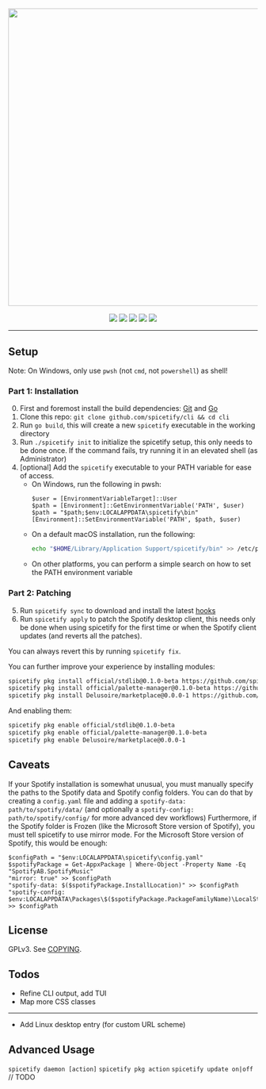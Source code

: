 <h3 align="center"><a href="https://spicetify.app/"><img src="https://i.imgur.com/iwcLITQ.png" width="600px"></a></h3>
<p align="center">
  <a href="https://goreportcard.com/report/github.com/spicetify/spicetify-cli"><img src="https://goreportcard.com/badge/github.com/spicetify/spicetify-cli"></a>
  <a href="https://github.com/spicetify/spicetify-cli/releases/latest"><img src="https://img.shields.io/github/release/spicetify/spicetify-cli/all.svg?colorB=97CA00?label=version"></a>
  <a href="https://github.com/spicetify/spicetify-cli/releases"><img src="https://img.shields.io/github/downloads/spicetify/spicetify-cli/total.svg?colorB=97CA00"></a>
  <a href="https://discord.gg/VnevqPp2Rr"><img src="https://img.shields.io/discord/842219447716151306?label=chat&logo=discord&logoColor=discord"></a>
  <a href="https://www.reddit.com/r/spicetify"><img src="https://img.shields.io/reddit/subreddit-subscribers/spicetify?logo=reddit"></a>
</p>

---

## Setup

Note: On Windows, only use `pwsh` (not `cmd`, not `powershell`) as shell!

### Part 1: Installation

0. First and foremost install the build dependencies: [Git](https://git-scm.com/downloads) and [Go](https://go.dev/doc/install)
1. Clone this repo: `git clone github.com/spicetify/cli && cd cli`
2. Run `go build`, this will create a new `spicetify` executable in the working directory
3. Run `./spicetify init` to initialize the spicetify setup, this only needs to be done once. If the command fails, try running it in an elevated shell (as Administrator)
4. [optional] Add the `spicetify` executable to your PATH variable for ease of access.
    - On Windows, run the following in pwsh:
        ```pwsh
        $user = [EnvironmentVariableTarget]::User
        $path = [Environment]::GetEnvironmentVariable('PATH', $user)
        $path = "$path;$env:LOCALAPPDATA\spicetify\bin"
        [Environment]::SetEnvironmentVariable('PATH', $path, $user)
        ```
    - On a default macOS installation, run the following:
        ```zsh
        echo "$HOME/Library/Application Support/spicetify/bin" >> /etc/paths
        ```
    - On other platforms, you can perform a simple search on how to set the PATH environment variable

### Part 2: Patching

5. Run `spicetify sync` to download and install the latest [hooks](https://github.com/spicetify/hooks)
6. Run `spicetify apply` to patch the Spotify desktop client, this needs only be done
   when using spicetify for the first time or when the Spotify client updates (and reverts all the patches).

You can always revert this by running `spicetify fix`.

You can further improve your experience by installing modules:
```sh
spicetify pkg install official/stdlib@0.1.0-beta https://github.com/spicetify/modules/releases/download/v0.1.0-beta/stdlib.zip
spicetify pkg install official/palette-manager@0.1.0-beta https://github.com/spicetify/modules/releases/download/v0.1.0-beta/palette-manager.zip
spicetify pkg install Delusoire/marketplace@0.0.0-1 https://github.com/Delusoire/bespoke-modules/releases/download/v0.0.0-1/Delusoire.marketplace@v0.1.0-beta+sp-1.2.38-cm-1675203200.zip
```
And enabling them:
```sh
spicetify pkg enable official/stdlib@0.1.0-beta
spicetify pkg enable official/palette-manager@0.1.0-beta
spicetify pkg enable Delusoire/marketplace@0.0.0-1
```

## Caveats

If your Spotify installation is somewhat unusual, you must manually specify the paths to the Spotify data and Spotify config folders.
You can do that by creating a `config.yaml` file and adding a `spotify-data: path/to/spotify/data/`
(and optionally a `spotify-config: path/to/spotify/config/` for more advanced dev workflows)
Furthermore, if the Spotify folder is Frozen (like the Microsoft Store version of Spotify), you must tell spicetify to use mirror mode.
For the Microsoft Store version of Spotify, this would be enough:

```
$configPath = "$env:LOCALAPPDATA\spicetify\config.yaml"
$spotifyPackage = Get-AppxPackage | Where-Object -Property Name -Eq "SpotifyAB.SpotifyMusic"
"mirror: true" >> $configPath
"spotify-data: $($spotifyPackage.InstallLocation)" >> $configPath
"spotify-config: $env:LOCALAPPDATA\Packages\$($spotifyPackage.PackageFamilyName)\LocalState\Spotify\" >> $configPath
```

## License

GPLv3. See [COPYING](COPYING).

## Todos

-    Refine CLI output, add TUI
-    Map more CSS classes

---

-   Add Linux desktop entry (for custom URL scheme)

## Advanced Usage

`spicetify daemon [action]`
`spicetify pkg action`
`spicetify update on|off`
// TODO

